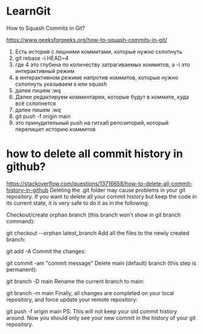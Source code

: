 # LearnGit

How to Squash Commits in Git?

https://www.geeksforgeeks.org/how-to-squash-commits-in-git/

1. Есть история с лишними коммитами, которые нужно схлопнуть
2. git rebase -i HEAD~4
3. где 4 это глубина по количеству затрагиваемых коммитов, а -i это интерактивный режим
4. в интерактивном режиме напротив коммитов, которые нужно схлопнуть указываем s или squash
5. далее пишем :wq
6. Далее редактируем комментарии, которые будут в коммите, куда всё схлопнется
7. далее пишем :wq
8. git push -f origin main
9. это принудительный push на гитхаб репозиторий, который перепишет историю коммитов



# how to delete all commit history in github? #

https://stackoverflow.com/questions/13716658/how-to-delete-all-commit-history-in-github
Deleting the .git folder may cause problems in your git repository. If you want to delete all your commit history but keep the code in its current state, it is very safe to do it as in the following:

Checkout/create orphan branch (this branch won't show in git branch command):

git checkout --orphan latest_branch
Add all the files to the newly created branch:

git add -A
Commit the changes:

git commit -am "commit message"
Delete main (default) branch (this step is permanent):

git branch -D main
Rename the current branch to main:

git branch -m main
Finally, all changes are completed on your local repository, and force update your remote repository:

git push -f origin main
PS: This will not keep your old commit history around. Now you should only see your new commit in the history of your git repository.